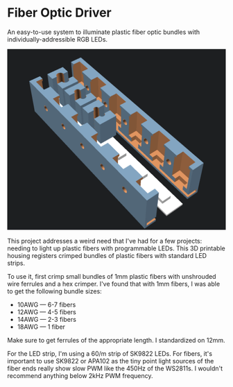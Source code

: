 # Fiber Optic Driver

An easy-to-use system to illuminate plastic fiber optic bundles with individually-addressible RGB LEDs.

![Exploded mockup](mockup.png)

This project addresses a weird need that I've had for a few projects: needing to light up plastic fibers with programmable LEDs.
This 3D printable housing registers crimped bundles of plastic fibers with standard LED strips.

To use it, first crimp small bundles of 1mm plastic fibers with unshrouded wire ferrules and a hex crimper.
I've found that with 1mm fibers, I was able to get the following bundle sizes:

* 10AWG — 6-7 fibers
* 12AWG — 4-5 fibers
* 14AWG — 2-3 fibers
* 18AWG — 1 fiber

Make sure to get ferrules of the appropriate length. I standardized on 12mm.

For the LED strip, I'm using a 60/m strip of SK9822 LEDs. For fibers, it's important to use SK9822 or APA102
as the tiny point light sources of the fiber ends really show slow PWM like the 450Hz of the WS2811s. I wouldn't
recommend anything below 2kHz PWM frequency.
